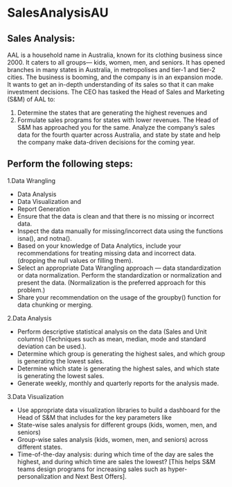# SalesAnalysisAU


## Sales Analysis:

AAL is a household name in Australia, known for its clothing business since 2000. It caters to all groups— kids, women, men, and seniors. It has opened branches in many states in Australia, in metropolises and tier-1 and tier-2 cities. 
The business is booming, and the company is in an expansion mode. It wants to get an in-depth understanding of its sales so that it can make investment decisions. The CEO has tasked the Head of Sales and Marketing (S&M) of AAL to:
1)	Determine the states that are generating the highest revenues and
2)	Formulate sales programs for states with lower revenues. The Head of S&M has approached you for the same.
Analyze the company’s sales data for the fourth quarter across Australia, and state by state and help the company make data-driven decisions for the coming year. 


## Perform the following steps:
1.Data Wrangling
  * Data Analysis
  *	Data Visualization and
  *	Report Generation
  *	Ensure that the data is clean and that there is no missing or incorrect data. 
  *	Inspect the data manually for missing/incorrect data using the functions isna(), and notna().
  *	Based on your knowledge of Data Analytics, include your recommendations for treating missing data and incorrect data. (dropping the null values or filling them).
  *	Select an appropriate Data Wrangling approach —  data standardization or data normalization. Perform the standardization or normalization and present the data. (Normalization is the preferred approach for this problem.)
  *	Share your recommendation on the usage of the groupby() function for data chunking or merging.


2.Data Analysis
  *	Perform descriptive statistical analysis on the data (Sales and Unit columns) (Techniques such as mean, median, mode and standard deviation can be used.). 
  *	Determine which group is generating the highest sales, and which group is generating the lowest sales.
  *	Determine which state is generating the highest sales, and which state is generating the lowest sales.
  *	Generate weekly, monthly and quarterly reports for the analysis made.


3.Data Visualization
  *	Use appropriate data visualization libraries to build a dashboard for the Head of S&M that includes for the key parameters like 
  *	State-wise sales analysis for different groups (kids, women, men, and seniors) 
  *	Group-wise sales analysis (kids, women, men, and seniors) across different states.
  *	Time-of-the-day analysis: during which time of the day are sales the highest, and during which time are sales the lowest? [This helps S&M teams design programs for increasing sales such as hyper-personalization and Next Best Offers].
